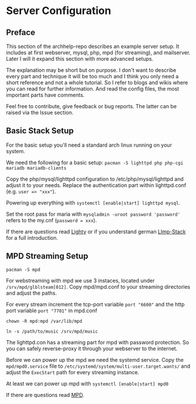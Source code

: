 # Server Configuration

## Preface

This section of the archhelp-repo describes an example server setup.
It includes at first webserver, mysql, php, mpd (for streaming), and mailserver.
Later I will it expand this section with more advanced setups.

The explanation may be short but on purpose. I don't want to describe every part and technique
it will be too much and I think you only need a short reference and not a whole tutorial.
So I refer to blogs and wikis where you can read for further information.
And read the config files, the most important parts have comments.

Feel free to contribute, give feedback or bug reports. The latter can be raised via the Issue section.

## Basic Stack Setup

For the basic setup you'll need a standard arch linux running on your system.

We need the following for a basic setup:
`pacman -S lighttpd php php-cgi mariadb mariadb-clients`

Copy the php/mysql/lighttpd configuration to /etc/php/mysql/lighttpd and adjust it to your needs.
Replace the authentication part within lighttpd.conf (e.g. `user => "xxx"`).

Powering up everything with `systemctl [enable|start] lighttpd mysql`.

Set the root pass for maria with `mysqladmin -uroot password 'password'` refers to the my.cnf (`password = xxx`).

If there are questions read [Lighty](https://wiki.archlinux.org/index.php/lighttpd)
or if you understand german [Llmp-Stack](https://wiki.archlinux.de/title/Lighttpd) for a full introduction.

## MPD Streaming Setup

`pacman -S mpd`

For webstreaming with mpd we use 3 instaces, located under `/srv/mpd/glblsteam[012]`.
Copy mpd/mpd.conf to your streaming directories and adjust the paths.

For every stream increment the tcp-port variable `port "6600"` and the http port variable `port "7701"` in mpd.conf

`chown -R mpd:mpd /var/lib/mpd`

`ln -s /path/to/music /srv/mpd/music`

The lighttpd.con has a streaming part for mpd with password protection. So you can safely reverse-proxy it through your webserver to the internet.

Before we can power up the mpd we need the systemd service.
Copy the `mpd/mpd0.service` file to `/etc/systemd/system/multi-user.target.wants/` and adjust the `ExecStart` path for every streaming instance.

At least we can power up mpd with `systemctl [enable|start] mpd0`

If there are questions read [MPD](https://wiki.archlinux.org/index.php/Music_Player_Daemon).
